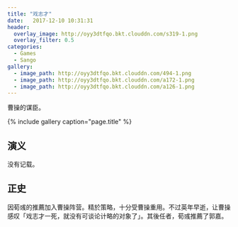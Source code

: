 ```yaml
---
title: "戏志才"
date:   2017-12-10 10:31:31
header:
  overlay_image: http://oyy3dtfqo.bkt.clouddn.com/s319-1.png
  overlay_filter: 0.5
categories:
  - Games
  - Sango
gallery:
  - image_path: http://oyy3dtfqo.bkt.clouddn.com/494-1.png
  - image_path: http://oyy3dtfqo.bkt.clouddn.com/a172-1.png
  - image_path: http://oyy3dtfqo.bkt.clouddn.com/a126-1.png
---
```


曹操的谋臣。

{% include gallery caption="page.title" %}

## 演义

没有记载。

## 正史

因荀彧的推薦加入曹操阵营。精於策略，十分受曹操重用。不过英年早逝，让曹操感叹「戏志才一死，就没有可谈论计略的对象了」。其後任者，荀彧推薦了郭嘉。
